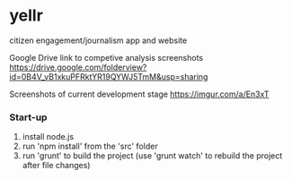 # yellr

citizen engagement/journalism app and website

Google Drive link to competive analysis screenshots
https://drive.google.com/folderview?id=0B4V_vB1xkuPFRktYR19QYWJ5TmM&usp=sharing

Screenshots of current development stage
https://imgur.com/a/En3xT

### Start-up
1. install node.js
2. run 'npm install' from the 'src' folder
3. run 'grunt' to build the project
(use 'grunt watch' to rebuild the project after file changes)